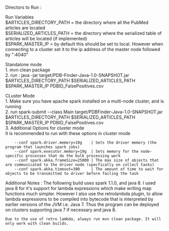 Directors to Run : <br />

Run Variables <br />
        $ARTICLES_DIRECTORY_PATH = the directory where all the PubMed articles are located <br />
        $SERIALIZED_ARTICLES_PATH = the directory where the serialized table of articles will be located (if implemented) <br />
        $SPARK_MASTER_IP = by default this should be set to local. However when connecting to a cluster set it to the ip address of the master node followed by ":4040" <br />

Standalone mode <br />
    1. mvn clean package <br />
    2. run : java -jar target/PDB-Finder-Java-1.0-SNAPSHOT.jar $ARTICLES_DIRECTORY_PATH $SERIALIZED_ARTICLES_PATH $SPARK_MASTER_IP PDBID_FalsePositives.csv <br />


CLuster Mode <br />
    1. Make sure you have apache spark installed on a multi-node cluster, and is running <br />
    2. run spark-submit --class Main target/PDBFinder-Java-1.0-SNAPSHOT.jar $ARTICLES_DIRECTORY_PATH $SERIALIZED_ARTICLES_PATH $SPARK_MASTER_IP PDBID_FalsePositives.csv <br />
    3. Additional Options for cluster mode <br />
        It is recommended to run with these options in cluster mode <br />

        --conf spark.driver.memory=10g    | Sets the driver memory (the program that launches spark jobs)
        --conf spark.executor.memory=10g  | Sets memory for the node-specific processes that do the bulk processing work
        --conf spark.akka.frameSize=25000 | The max size of objects that are communicated to the driver node (specfically on collect tasks)
        --conf spark.akka.timeout=300     | The amount of time to wait for objects to be transmitted to driver before failing the task

Additional Notes :
    The following build uses spark 1.1.0, and java 8. I used java 8 for it's support for lambda expressions which make writing map functions much simpler.
    However I also use the retrolambda plugin, to allow lambda expressions to be compiled into bytecode that is interpreted by earlier versions of the JVM i.e. Java 7.
    Thus the program can be deployed on clusters supporting java 7 if necessary and java 8.

    Due to the use of retro lambda, always run mvn clean package. It will only work with clean builds.